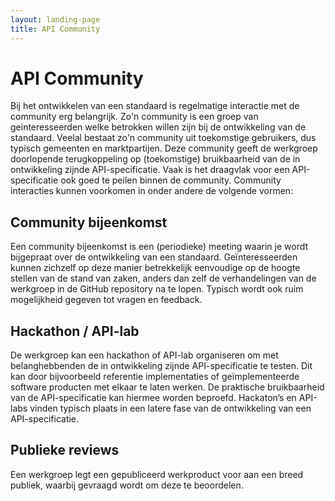 ```yaml
---
layout: landing-page
title: API Community
---
```

# API Community

Bij het ontwikkelen van een standaard is regelmatige interactie met de community erg belangrijk. Zo'n community is een groep van geinteresseerden welke betrokken willen zijn bij de ontwikkeling van de standaard. Veelal bestaat zo'n community uit toekomstige gebruikers, dus typisch gemeenten en marktpartijen. Deze community geeft de werkgroep doorlopende terugkoppeling op (toekomstige) bruikbaarheid van de in ontwikkeling zijnde API-specificatie. Vaak is het draagvlak voor een API-specificatie ook goed te peilen binnen de community.
Community interacties kunnen voorkomen in onder andere de volgende vormen:

## Community bijeenkomst

Een community bijeenkomst is een (periodieke) meeting waarin je wordt bijgepraat over de ontwikkeling van een standaard. Geïnteresseerden kunnen zichzelf op deze manier betrekkelijk eenvoudige op de hoogte stellen van de stand van zaken, anders dan zelf de verhandelingen van de werkgroep in de GitHub repository na te lopen. Typisch wordt ook ruim mogelijkheid gegeven tot vragen en feedback.

## Hackathon / API-lab 

De werkgroep kan een hackathon of API-lab organiseren om met belanghebbenden de in ontwikkeling zijnde API-specificatie te testen. Dit kan door bijvoorbeeld referentie implementaties of geïmplementeerde software producten met elkaar te laten werken. De praktische bruikbaarheid van de API-specificatie kan hiermee worden beproefd. Hackaton’s en API-labs vinden typisch plaats in een latere fase van de ontwikkeling van een API-specificatie.

## Publieke reviews

Een werkgroep legt een gepubliceerd werkproduct voor aan een breed publiek, waarbij gevraagd wordt om deze te beoordelen.

